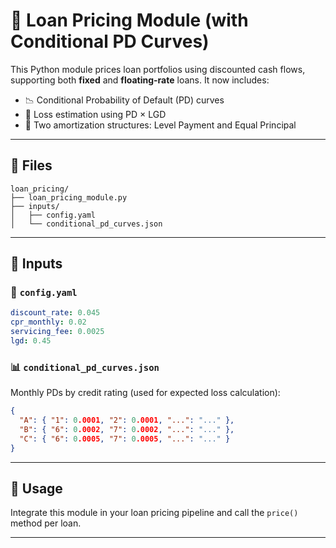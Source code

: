 # 📘 Loan Pricing Module (with Conditional PD Curves)

This Python module prices loan portfolios using discounted cash flows, supporting both **fixed** and **floating-rate** loans. It now includes:
- 📉 Conditional Probability of Default (PD) curves
- 🏦 Loss estimation using PD × LGD
- 🧮 Two amortization structures: Level Payment and Equal Principal

---

## 📂 Files

```
loan_pricing/
├── loan_pricing_module.py
├── inputs/
│   ├── config.yaml
│   └── conditional_pd_curves.json
```

---

## 🧾 Inputs

### 🔧 `config.yaml`

```yaml
discount_rate: 0.045
cpr_monthly: 0.02
servicing_fee: 0.0025
lgd: 0.45
```

### 📊 `conditional_pd_curves.json`

Monthly PDs by credit rating (used for expected loss calculation):

```json
{
  "A": { "1": 0.0001, "2": 0.0001, "...": "..." },
  "B": { "6": 0.0002, "7": 0.0002, "...": "..." },
  "C": { "6": 0.0005, "7": 0.0005, "...": "..." }
}
```

---

## 🚀 Usage

Integrate this module in your loan pricing pipeline and call the `price()` method per loan.

---